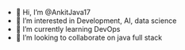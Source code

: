 - 👋 Hi, I’m @AnkitJava17
- 👀 I’m interested in Development, AI, data science
- 🌱 I’m currently learning DevOps
- 💞️ I’m looking to collaborate on java full stack

<!---
AnkitJava17/AnkitJava17 is a ✨ special ✨ repository because its `README.md` (this file) appears on your GitHub profile.
You can click the Preview link to take a look at your changes.
--->
